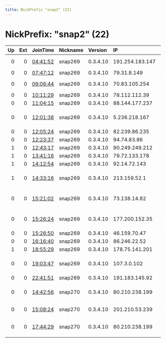 ```yaml
---
title: NickPrefix "snap2" (22)
---
```


# NickPrefix: "snap2" (22)

|   Up |   Ext | JoinTime                                                                                            | Nickname   | Version   | IP              | AS                                      | CC   |   ORp |   Dirp | OS    | Contact   |   eFamMembers |
|-----:|------:|:----------------------------------------------------------------------------------------------------|:-----------|:----------|:----------------|:----------------------------------------|:-----|------:|-------:|:------|:----------|--------------:|
|    0 |     0 | [04:41:52](https://metrics.torproject.org/rs.html#details/A37C36BF1D648EFBB81427512AFB6338D548D3D4) | snap269    | 0.3.4.10  | 191.254.183.147 | TELEFu00D4NICA BRASIL S.A               | br   | 33321 |      0 | Linux | None      |             1 |
|    0 |     0 | [07:47:12](https://metrics.torproject.org/rs.html#details/D5714ED1A8E24B1777868BAF6F587B0B50551A18) | snap269    | 0.3.4.10  | 79.31.8.149     | Telecom Italia                          | it   | 32929 |      0 | Linux | None      |             1 |
|    0 |     0 | [09:06:44](https://metrics.torproject.org/rs.html#details/06CBD5AAD014F6820DE5D10B3730567598E75DCF) | snap269    | 0.3.4.10  | 70.83.105.254   | Videotron Telecom Ltee                  | ca   | 43481 |      0 | Linux | None      |             1 |
|    0 |     0 | [10:11:29](https://metrics.torproject.org/rs.html#details/4F55A101385D1579ACEB0294CF61CD6FF3489998) | snap269    | 0.3.4.10  | 78.112.112.39   | SFR SA                                  | fr   | 35505 |      0 | Linux | None      |             1 |
|    0 |     0 | [11:04:15](https://metrics.torproject.org/rs.html#details/059962302366E04D111EC49283BA722F877AE60B) | snap269    | 0.3.4.10  | 88.144.177.237  | TalkTalk                                | gb   | 44805 |      0 | Linux | None      |             1 |
|    0 |     0 | [12:01:38](https://metrics.torproject.org/rs.html#details/3BDE93300B654BD3B96698BFE7EA913AB5BE2EE5) | snap269    | 0.3.4.10  | 5.236.218.167   | Iran Telecommunication Company PJS      | ir   | 39787 |      0 | Linux | None      |             1 |
|    0 |     0 | [12:05:24](https://metrics.torproject.org/rs.html#details/D15356CC24C79F18B4A4A00B487163CB38D96739) | snap269    | 0.3.4.10  | 82.239.86.235   | Free SAS                                | fr   | 36791 |      0 | Linux | None      |             1 |
|    0 |     0 | [12:23:37](https://metrics.torproject.org/rs.html#details/321E03BCE45644752836B7F64B04512D3B27B2EB) | snap269    | 0.3.4.10  | 94.74.83.86     | TOV TRK Briz                            | ua   | 45125 |      0 | Linux | None      |             1 |
|    1 |     0 | [12:43:17](https://metrics.torproject.org/rs.html#details/66C88308EDDC7F46EB1704AF0C9FA00EF2736B65) | snap269    | 0.3.4.10  | 90.249.249.212  | Vodafone Limited                        | gb   | 35235 |      0 | Linux | None      |             1 |
|    1 |     0 | [13:41:16](https://metrics.torproject.org/rs.html#details/764329B3AAC309723B3B4C8E7242207243C3594C) | snap269    | 0.3.4.10  | 79.72.133.178   | Tiscali UK Limited                      | gb   | 35189 |      0 | Linux | None      |             1 |
|    1 |     0 | [14:12:54](https://metrics.torproject.org/rs.html#details/54565908D8409865DFEFFE8AE01B8FD3DE73D854) | snap269    | 0.3.4.10  | 92.14.72.143    | TalkTalk                                | gb   | 34915 |      0 | Linux | None      |             1 |
|    1 |     0 | [14:33:16](https://metrics.torproject.org/rs.html#details/7E95D45A7E12AEC4D432323F09710EB732344F78) | snap269    | 0.3.4.10  | 213.159.52.1    | Penkiu kontinentu komunikaciju centras, | lt   | 35031 |      0 | Linux | None      |             1 |
|    0 |     0 | [15:21:02](https://metrics.torproject.org/rs.html#details/A44565099A294DCE92BE5366B8A442E419A19BD7) | snap269    | 0.3.4.10  | 73.138.14.82    | Comcast Cable Communications, LLC       | us   | 33639 |      0 | Linux | None      |             1 |
|    0 |     0 | [15:26:24](https://metrics.torproject.org/rs.html#details/9945FA17C936D46E83C0810FCF0CAF0B3B8AA1CC) | snap269    | 0.3.4.10  | 177.200.152.35  | Kelvyn Sat Comu00E9rcio e telecomunica  | br   | 43937 |      0 | Linux | None      |             1 |
|    0 |     0 | [15:26:50](https://metrics.torproject.org/rs.html#details/3960CAE33C15B6404806F6816C45592D46D35EDB) | snap269    | 0.3.4.10  | 46.159.70.47    | Rostelecom                              | ru   | 35433 |      0 | Linux | None      |             1 |
|    0 |     0 | [16:16:40](https://metrics.torproject.org/rs.html#details/DEE7B0A3A59ADEE9CABE3F3316893B294D89D09F) | snap269    | 0.3.4.10  | 86.246.22.52    | Orange                                  | fr   | 45449 |      0 | Linux | None      |             1 |
|    1 |     0 | [18:55:29](https://metrics.torproject.org/rs.html#details/3CE512455F78201E7500A4AA480F917B697A91CB) | snap269    | 0.3.4.10  | 178.75.141.201  | DNA Oyj                                 | fi   | 40165 |      0 | Linux | None      |             1 |
|    0 |     0 | [19:03:47](https://metrics.torproject.org/rs.html#details/6FA2A64740DFBBBA7D2946314C7E7671F5F2B997) | snap269    | 0.3.4.10  | 107.3.0.102     | Comcast Cable Communications, LLC       | us   | 35007 |      0 | Linux | None      |             1 |
|    0 |     0 | [22:41:51](https://metrics.torproject.org/rs.html#details/3E5A167CD377498B7E1ECC513BA807BD698C7AD4) | snap269    | 0.3.4.10  | 191.183.145.92  | CLARO S.A.                              | br   | 37497 |      0 | Linux | None      |             1 |
|    0 |     0 | [14:42:56](https://metrics.torproject.org/rs.html#details/5053E3B33EEA30E7E8F7160246AAFF2D8C0541DE) | snap270    | 0.3.4.10  | 80.210.238.199  | Information Technology Company ITC      | ir   | 34701 |      0 | Linux | None      |             1 |
|    0 |     0 | [15:08:24](https://metrics.torproject.org/rs.html#details/C581BBEE973F55644B2F47C1F2D782B1A6D2A66D) | snap270    | 0.3.4.10  | 201.210.53.239  | CANTV Servicios, Venezuela              | ve   | 37507 |      0 | Linux | None      |             1 |
|    0 |     0 | [17:44:29](https://metrics.torproject.org/rs.html#details/1952CD3AA1778E77A3879F596DCC51CF3338CDAD) | snap270    | 0.3.4.10  | 80.210.238.199  | Information Technology Company ITC      | ir   | 35341 |      0 | Linux | None      |             1 |
